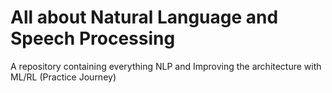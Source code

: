 # All about Natural Language and Speech Processing            
A repository containing everything NLP and Improving the architecture with ML/RL (Practice Journey)
                                     
